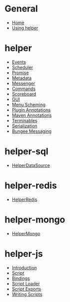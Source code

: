# General
* [Home](https://github.com/lucko/helper/wiki)
* [Using helper](https://github.com/lucko/helper/wiki/General:-Using-helper)

# helper
* [Events](https://github.com/lucko/helper/wiki/helper:-Events)
* [Scheduler](https://github.com/lucko/helper/wiki/helper:-Scheduler)
* [Promise](https://github.com/lucko/helper/wiki/helper:-Promise)
* [Metadata](https://github.com/lucko/helper/wiki/helper:-Metadata)
* [Messenger](https://github.com/lucko/helper/wiki/helper:-Messenger)
* [Commands](https://github.com/lucko/helper/wiki/helper:-Commands)
* [Scoreboard](https://github.com/lucko/helper/wiki/helper:-Scoreboard)
* [GUI](https://github.com/lucko/helper/wiki/helper:-GUI)
* [Menu Scheming](https://github.com/lucko/helper/wiki/helper:-Menu-Scheming)
* [Plugin Annotations](https://github.com/lucko/helper/wiki/helper:-Plugin-Annotations)
* [Maven Annotations](https://github.com/lucko/helper/wiki/helper:-Maven-Annotations)
* [Terminables](https://github.com/lucko/helper/wiki/helper:-Terminables)
* [Serialization](https://github.com/lucko/helper/wiki/helper:-Serialization)
* [Bungee Messaging](https://github.com/lucko/helper/wiki/helper:-Bungee-Messaging)

# helper-sql
* [HelperDataSource]()

# helper-redis
* [HelperRedis]()

# helper-mongo
* [HelperMongo]()

# helper-js
* [Introduction](https://github.com/lucko/helper/wiki/helper-js:-Introduction)
* [Script](https://github.com/lucko/helper/wiki/helper-js:-Script)
* [Bindings](https://github.com/lucko/helper/wiki/helper-js:-Bindings)
* [Script Loader](https://github.com/lucko/helper/wiki/helper-js:-Script-Loader)
* [Script Exports](https://github.com/lucko/helper/wiki/helper-js:-Script-Exports)
* [Writing Scripts](https://github.com/lucko/helper/wiki/helper-js:-Writing-Scripts)